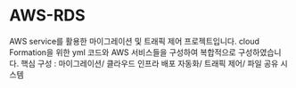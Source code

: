  # AWS-RDS
AWS service를 활용한 마이그레이션 및 트래픽 제어 프로젝트입니다.
cloud Formation을 위한 yml 코드와 AWS 서비스들을 구성하여 복합적으로 구성하였습니다.
핵심 구성 : 마이그레이션/ 클라우드 인프라 배포 자동화/ 트래픽 제어/ 파일 공유 시스템
